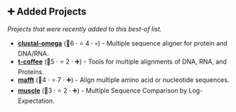 ## ➕ Added Projects

_Projects that were recently added to this best-of list._

- <b><a href="https://github.com/GSLBiotech/clustal-omega">clustal-omega</a></b> (🥈6 ·  ⭐ 4 · 💀) - Multiple sequence aligner for protein and DNA/RNA.
- <b><a href="https://github.com/GSLBiotech/t-coffee">t-coffee</a></b> (🥉5 ·  ⭐ 2 · ➕) - Tools for multiple alignments of DNA, RNA, and Proteins.
- <b><a href="https://github.com/GSLBiotech/mafft">mafft</a></b> (🥉4 ·  ⭐ 7 · ➕) - Align multiple amino acid or nucleotide sequences.
- <b><a href="https://github.com/GSLBiotech/muscle">muscle</a></b> (🥉3 ·  ⭐ 2 · ➕) - Multiple Sequence Comparison by Log-Expectation.

